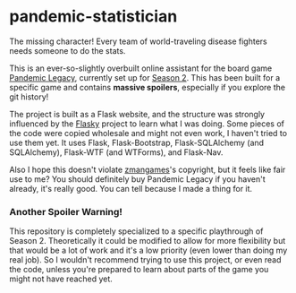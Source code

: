 # pandemic-statistician

The missing character! Every team of world-traveling disease fighters needs someone to do the stats.

This is an ever-so-slightly overbuilt online assistant for the board game [Pandemic Legacy](http://www.zmangames.com/store/p31/Pandemic_Legacy.html), currently set up for [Season 2](https://zmangames.com/en/products/pandemic-legacy-season-2/). This has been built for a specific game and contains **massive spoilers**, especially if you explore the git history!

The project is built as a Flask website, and the structure was strongly influenced by the [Flasky](https://github.com/miguelgrinberg/flasky) project to learn what I was doing. Some pieces of the code were copied wholesale and might not even work, I haven't tried to use them yet. It uses Flask, Flask-Bootstrap, Flask-SQLAlchemy (and SQLAlchemy), Flask-WTF (and WTForms), and Flask-Nav.

Also I hope this doesn't violate [zmangames](http://www.zmangames.com)'s copyright, but it feels like fair use to me? You should definitely buy Pandemic Legacy if you haven't already, it's really good. You can tell because I made a thing for it.


### Another Spoiler Warning!

This repository is completely specialized to a specific playthrough of Season 2. Theoretically it could be modified to allow for more flexibility but that would be a lot of work and it's a low priority (even lower than doing my real job). So I wouldn't recommend trying to use this project, or even read the code, unless you're prepared to learn about parts of the game you might not have reached yet.
